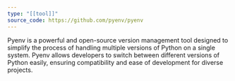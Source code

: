 ```yaml
---
type: "[[tool]]"
source_code: https://github.com/pyenv/pyenv
---
```


Pyenv is a powerful and open-source version management tool designed to simplify the process of handling multiple versions of Python on a single system. Pyenv allows developers to switch between different versions of Python easily, ensuring compatibility and ease of development for diverse projects.
